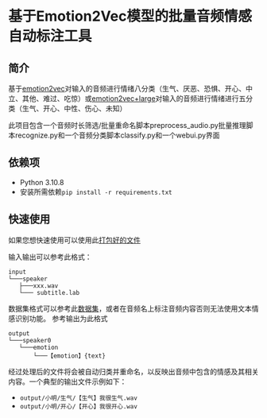 # 基于Emotion2Vec模型的批量音频情感自动标注工具
## 简介
基于[emotion2vec](https://www.modelscope.cn/models/iic/emotion2vec_base_finetuned/summary)对输入的音频进行情绪八分类（生气、厌恶、恐惧、开心、中立、其他、难过、吃惊）或[emotion2vec+large](https://www.modelscope.cn/models/iic/emotion2vec_plus_large/summary)对输入的音频进行情绪进行五分类（生气、开心、中性、伤心、未知）

此项目包含一个音频时长筛选/批量重命名脚本preprocess_audio.py批量推理脚本recognize.py和一个音频分类脚本classify.py和一个webui.py界面

## 依赖项

- Python 3.10.8
- 安装所需依赖`pip install -r requirements.txt`
## 快速使用

如果您想快速使用可以使用此[打包好的文件](https://www.123pan.com/s/BYgpjv-xVmJv.html)

输入输出可以参考此格式：
```
input
└───speaker
   ├───xxx.wav
   └─── subtitle.lab
```
数据集格式可以参考此[数据集](https://github.com/AI-Hobbyist/Genshin_Datasets)，或者在音频名上标注音频内容否则无法使用文本情感识别功能。
参考输出为此格式
```
output
└───speaker0
   └───emotion
       └───【emotion】{text}      
```
经过处理后的文件将会被自动归类并重命名，以反映出音频中包含的情感及其相关内容。一个典型的输出文件示例如下：

- `output/小明/生气/【生气】我很生气.wav`
- `output/小明/开心/【开心】我很开心.wav`


